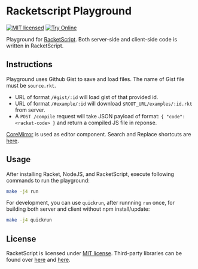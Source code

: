 Racketscript Playground
=======================

[![MIT licensed](https://img.shields.io/badge/license-MIT-blue.svg)](COPYING.md)
[![Try Online](https://img.shields.io/badge/try_it-online!-ff9900.svg)]( http://play.racketscript.org:8080/)

Playground for [RacketScript](https://github.com/vishesh/racketscript). 
Both server-side and client-side code is written in RacketScript. 

## Instructions

Playground uses Github Gist to save and load files. The name of Gist
file must be `source.rkt`.

- URL of format `/#gist/:id` will load gist of that provided id.
- URL of format `/#example/:id` will download
  `$ROOT_URL/examples/:id.rkt` from server.
- A `POST /compile` request will take JSON payload of format: `{
  "code": <racket-code> }` and return a compiled JS file in reponse.

[CoreMirror](https://codemirror.net/) is used as editor
component. Search and Replace shortcuts
are [here](https://codemirror.net/demo/search.html).

## Usage

After installing Racket, NodeJS, and RacketScript, execute following
commands to run the playground:

```bash
make -j4 run
```

For development, you can use `quickrun`, after runnning `run` once,
for building both server and client without npm install/update:

```bash
make -j4 quickrun
```

## License

RacketScript is licensed under [MIT license](LICENSE). Third-party
libraries can be found over [here](static/index.html)
and [here](package.json).
